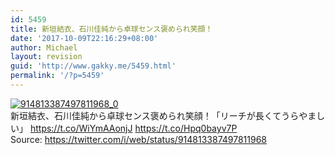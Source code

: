 ```yaml
---
id: 5459
title: 新垣結衣、石川佳純から卓球センス褒められ笑顔！
date: '2017-10-09T22:16:29+08:00'
author: Michael
layout: revision
guid: 'http://www.gakky.me/5459.html'
permalink: '/?p=5459'
---
```


[![914813387497811968_0](http://www.yui-aragaki.org/wp-content/uploads/2017/10/914813387497811968_0.jpg)](http://www.yui-aragaki.org/wp-content/uploads/2017/10/914813387497811968_0.jpg)  
新垣結衣、石川佳純から卓球センス褒められ笑顔！「リーチが長くてうらやましい」 https://t.co/WiYmAAonjJ https://t.co/Hpq0bayv7P  
Source: <https://twitter.com/i/web/status/914813387497811968>